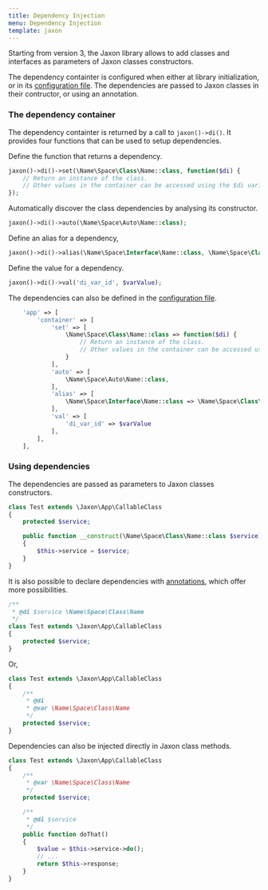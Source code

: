 ```yaml
---
title: Dependency Injection
menu: Dependency Injection
template: jaxon
---
```


Starting from version 3, the Jaxon library allows to add classes and interfaces as parameters of Jaxon classes constructors.

The dependency containter is configured when either at library initialization, or in its [configuration file](../01.bootstrap/).
The dependencies are passed to Jaxon classes in their contructor, or using an annotation.

### The dependency container

The dependency containter is returned by a call to `jaxon()->di()`.
It provides four functions that can be used to setup dependencies.

Define the function that returns a dependency.

```php
jaxon()->di()->set(\Name\Space\Class\Name::class, function($di) {
    // Return an instance of the class.
    // Other values in the container can be accessed using the $di variable.
});
```

Automatically discover the class dependencies by analysing its constructor.

```php
jaxon()->di()->auto(\Name\Space\Auto\Name::class);
```

Define an alias for a dependency,

```php
jaxon()->di()->alias(\Name\Space\Interface\Name::class, \Name\Space\Class\Name::class);
```

Define the value for a dependency.

```php
jaxon()->di()->val('di_var_id', $varValue);
```

The dependencies can also be defined in the [configuration file](../01.bootstrap/).

```php
    'app' => [
        'container' => [
            'set' => [
                \Name\Space\Class\Name::class => function($di) {
                    // Return an instance of the class.
                    // Other values in the container can be accessed using the $di variable.
                }
            ],
            'auto' => [
                \Name\Space\Auto\Name::class,
            ],
            'alias' => [
                \Name\Space\Interface\Name::class => \Name\Space\Class\Name::class
            ],
            'val' => [
                'di_var_id' => $varValue
            ],
        ],
    ],
```

### Using dependencies

The dependencies are passed as parameters to Jaxon classes constructors.

```php
class Test extends \Jaxon\App\CallableClass
{
    protected $service;

    public function __construct(\Name\Space\Class\Name::class $service)
    {
        $this->service = $service;
    }
}
```

It is also possible to declare dependencies with [annotations](../../06.annotations/02.di/), which offer more possibilities.

```php
/**
 * @di $service \Name\Space\Class\Name
 */
class Test extends \Jaxon\App\CallableClass
{
    protected $service;
}
```

Or,

```php
class Test extends \Jaxon\App\CallableClass
{
    /**
     * @di
     * @var \Name\Space\Class\Name
     */
    protected $service;
}
```

Dependencies can also be injected directly in Jaxon class methods.

```php
class Test extends \Jaxon\App\CallableClass
{
    /**
     * @var \Name\Space\Class\Name
     */
    protected $service;

    /**
     * @di $service
     */
    public function doThat()
    {
        $value = $this->service->do();
        // ...
        return $this->response;
    }
}
```

